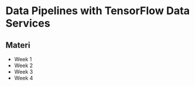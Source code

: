 # Data Pipelines with TensorFlow Data Services

## Materi

* Week 1<br>
* Week 2<br>
* Week 3<br>
* Week 4<br>
